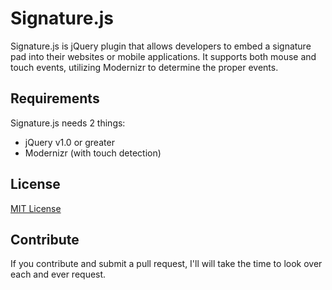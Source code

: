 Signature.js
============

Signature.js is jQuery plugin that allows developers to embed a signature pad into their websites or mobile applications.
It supports both mouse and touch events, utilizing Modernizr to determine the proper events.

Requirements
------------
Signature.js needs 2 things:
* jQuery v1.0 or greater
* Modernizr (with touch detection)

License
-------
[MIT License](Signature.js/blob/master/LICENSE)

Contribute
----------
If you contribute and submit a pull request, I'll will take the time to look over each and ever request.
